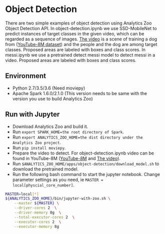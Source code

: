 # Object Detection
There are two simple examples of object detection using Analytics Zoo Object Detection API.
In object-detection.ipynb we use SSD-MobileNet to predict instances of target classes in the given video, which can be regarded as a sequence of images. [The video](https://www.youtube.com/watch?v=akcYAuaP4jw) is a scene of training a dog from ([YouTube-8M dataset](https://research.google.com/youtube8m/)) and the people and the dog are among target classes. Proposed areas are labeled with boxes and class scores.
In messi.ipynb we use a pretrained detect messi model to detect messi in a video. Proposed areas are labeled with boxes and class scores.

## Environment
* Python 2.7/3.5/3.6 (Need moviepy)
* Apache Spark 1.6.0/2.1.0 (This version needs to be same with the version you use to build Analytics Zoo)

## Run with Jupyter
* Download Analytics Zoo and build it.
* Run `export SPARK_HOME=the root directory of Spark`.
* Run `export ANALYTICS_ZOO_HOME=the dist directory under the Analytics Zoo project`.
* Run `pip install moviepy`.
* Prepare the video to detect. For object-detection.ipynb video can be found in YouTube-8M ([YouTube-8M](https://research.google.com/youtube8m/) and [The video](https://www.youtube.com/watch?v=akcYAuaP4jw)).
* Run `$ANALYTICS_ZOO_HOME/apps/object-detection/download_model.sh` to download the pretrained model.
* Run the following bash command to start the jupyter notebook. Change parameter settings as you need, ie `MASTER = local[physcial_core_number]`.
```bash
MASTER=local[*]
${ANALYTICS_ZOO_HOME}/bin/jupyter-with-zoo.sh \
    --master ${MASTER} \
    --driver-cores 2  \
    --driver-memory 8g  \
    --total-executor-cores 2  \
    --executor-cores 2  \
    --executor-memory 8g
```